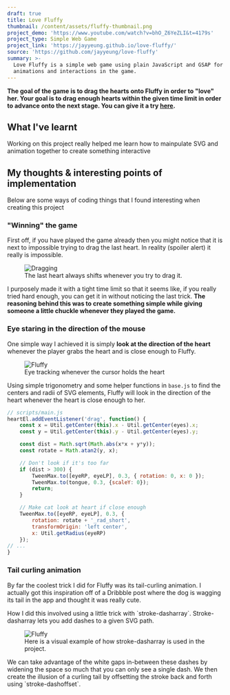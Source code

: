 ```yaml
---
draft: true
title: Love Fluffy
thumbnail: /content/assets/fluffy-thumbnail.png
project_demo: 'https://www.youtube.com/watch?v=bhO_Z6YeZLI&t=4179s'
project_type: Simple Web Game
project_link: 'https://jayyeung.github.io/love-fluffy/'
source: 'https://github.com/jayyeung/love-fluffy'
summary: >-
  Love Fluffy is a simple web game using plain JavaScript and GSAP for the
  animations and interactions in the game.
---
```

**The goal of the game is to drag the hearts onto Fluffy in order to "love" her. Your goal is to drag enough hearts within the given time limit in order to advance onto the next stage. You can give it a try [here](https://github.com/jayyeung/love-fluffy).**

## What I've learnt

Working on this project really helped me learn how to mainpulate SVG and animation together to create something interactive 

## My thoughts & interesting points of implementation

Below are some ways of coding things that I found interesting when creating this project

### "Winning" the game

First off, if you have played the game already then you might notice that it is next to impossible trying to drag the last heart. In reality (spoiler alert) it really is impossible. 

  <figure>
    <img src=/content/assets/fluffy-drag-trick.gif alt=Dragging Heart/>
    <figcaption>The last heart always shifts whenever you try to drag it.</figcaption>
  </figure>

I purposely made it with a tight time limit so that it seems like, if you really tried hard enough, you can get it in without noticing the last trick. **The reasoning behind this was to create something simple while giving someone a little chuckle whenever they played the game.**

### Eye staring in the direction of the mouse

One simple way I achieved it is simply **look at the direction of the heart** whenever the player grabs the heart and is close enough to Fluffy. 

  <figure>
    <img src=/content/assets/fluffy-look.gif alt=Fluffy Eye Tracking/>
    <figcaption>Eye tracking whenever the cursor holds the heart</figcaption>
  </figure>

Using simple trigonometry and some helper functions in `base.js` to find the centers and radii of SVG elements, Fluffy will look in the direction of the heart whenever the heart is close enough to her. 

```javascript
// scripts/main.js
heartEl.addEventListener('drag', function() {
    const x = Util.getCenter(this).x - Util.getCenter(eyes).x;
    const y = Util.getCenter(this).y - Util.getCenter(eyes).y;

    const dist = Math.sqrt(Math.abs(x*x + y*y));
    const rotate = Math.atan2(y, x);

    // Don't look if it's too far
    if (dist > 300) {
        TweenMax.to([eyeRP, eyeLP], 0.3, { rotation: 0, x: 0 });
	    TweenMax.to(tongue, 0.3, {scaleY: 0});
	    return;
    }

    // Make cat look at heart if close enough
    TweenMax.to([eyeRP, eyeLP], 0.3, {
        rotation: rotate + '_rad_short',
	    transformOrigin: 'left center',
	    x: Util.getRadius(eyeRP)
    });
// ...
}
```

### Tail curling animation

By far the coolest trick I did for Fluffy was its tail-curling animation. I actually got this inspiration off of a Dribbble post where the dog is wagging its tail in the app and thought it was really cute.

How I did this involved using a little trick with \`stroke-dasharray\`. Stroke-dasharray lets you add dashes to a given SVG path.


  <figure>
    <img src=/content/assets/fluffy-tail-impl.jpg alt=Fluffy Tail Implmentation Example/>
    <figcaption>Here is a visual example of how stroke-dasharray is used in the project.</figcaption>
  </figure>


We can take advantage of the white gaps in-between these dashes by widening the space so much that you can only see a single dash. We then create the illusion of a curling tail by offsetting the stroke back and forth using \`stroke-dashoffset\`.
